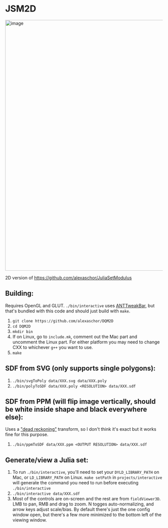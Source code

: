 # JSM2D

<img width="800" alt="image" src="https://github.com/alexaschor/JSM2D/assets/77604978/62d6f342-eede-4cbe-a933-80e3af296a61">

2D version of https://github.com/alexaschor/JuliaSetModulus

## Building:
Requires OpenGL and GLUT. `./bin/interactive` uses [ANTTweakBar](http://anttweakbar.sourceforge.net/doc/), but that's bundled with this code and should just build with `make`.
1. `git clone https://github.com/alexaschor/DQM2D`
2. `cd DQM2D`
3. `mkdir bin`
4. If on Linux, go to `include.mk`, comment out the Mac part and uncomment the Linux part. For either platform you may need to change CXX to whichever `g++` you want to use.
5. `make`

## SDF from SVG (only supports single polygons):
1. `./bin/svgToPoly data/XXX.svg data/XXX.poly`
2. `./bin/polyToSDF data/XXX.poly <RESOLUTION> data/XXX.sdf`


## SDF from PPM (will flip image vertically, should be white inside shape and black everywhere else):
Uses a ["dead reckoning"](https://www.sciencedirect.com/science/article/pii/S1077314204000682) transform, so I don't think it's exact but it works fine for this purpose.
1. `./bin/ppmToSDF data/XXX.ppm <OUTPUT RESOLUTION> data/XXX.sdf`

## Generate/view a Julia set:
1. To run `./bin/interactive`, you'll need to set your `DYLD_LIBRARY_PATH` on Mac, or `LD_LIBRARY_PATH` on Linux. `make setPath` in `projects/interactive` will generate the command you need to run before executing `./bin/interactive`
2. `./bin/interactive data/XXX.sdf`
3. Most of the controls are on-screen and the rest are from `fieldViewer3D`. LMB to pan, RMB and drag to zoom. N togges auto-normalizing, and arrow keys adjust scale/bias. By default there's just the one config window open, but there's a few more minimized to the bottom left of the viewing window.

